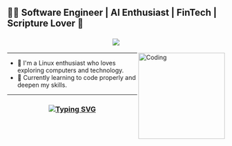 ## :man_technologist: Software Engineer | AI Enthusiast | FinTech | Scripture Lover :book:

<h3 align="center">
  <img src="https://readme-typing-svg.herokuapp.com/?font=Righteous&size=35&center=true&vCenter=true&width=1600&height=70&duration=4000&lines=Hello+There!+I'm+Linxford+You+can+call+me+Linx" />
</h3>

<img align="right" alt="Coding" width="200" src="https://user-images.githubusercontent.com/74038190/212750999-42ff8a64-dad8-4772-9648-849968543991.gif" />

---

- 🔭 I'm a Linux enthusiast who loves exploring computers and technology.
- 🌱 Currently learning to code properly and deepen my skills.

<!--
- 📫 Follow me on YouTube: [Linxford](https://www.youtube.com/@Linxford) — please subscribe! 🤩 Thanks a lot.
- 🏠 Join my Discord community: [Discord](https://discord.gg/#)
-->

---

<h3 align="center">

  [![Typing SVG](https://readme-typing-svg.herokuapp.com?font=Fantasque+Sans+Mono&weight=700&size=24&pause=1000&color=0e75b6&center=true&width=446&lines=Thank+you+for+visiting!+%F0%9F%91%8D)](https://git.io/typing-svg)

</h3>
